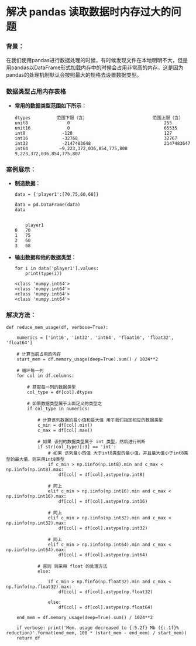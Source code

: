 # 解决 pandas 读取数据时内存过大的问题

### 背景：

在我们使用pandas进行数据处理的时候，有时候发现文件在本地明明不大，但是用pandas以DataFrame形式加载内存中的时候会占用非常高的内存，这是因为pandas的处理机制默认会按照最大的规格去设置数据类型。


### 数据类型占用内存表格

-   __常用的数据类型范围如下所示：__

        dtypes	        范围下限（含）	                        范围上限（含）
        unit8	            0	                                 255
        unit16	            0	                                 65535
        int8	          -128	                                 127
        int16	          -32768	                             32767
        int32	          -2147483648	                         2147483647
        int64	         –9,223,372,036,854,775,808	            9,223,372,036,854,775,807



### 案例展示：

-   __制造数据：__

        data = {'player1':[70,75,60,68]}

        data = pd.DataFrame(data)
        data


            player1
        0	70
        1	75
        2	60
        3	68

-   __输出数据和他的数据类型：__

        for i in data['player1'].values:
            print(type(i))

        <class 'numpy.int64'>
        <class 'numpy.int64'>
        <class 'numpy.int64'>
        <class 'numpy.int64'>


### 解决方法：

    def reduce_mem_usage(df, verbose=True):
    
        numerics = ['int16', 'int32', 'int64', 'float16', 'float32', 'float64']

        # 计算当前占用的内存 
        start_mem = df.memory_usage(deep=True).sum() / 1024**2

        # 循环每一列
        for col in df.columns:

            # 获取每一列的数据类型
            col_type = df[col].dtypes

            # 如果数据类型属于上面定义的类型之
            if col_type in numerics:

                # 计算该列数据的最小值和最大值 用于我们指定相应的数据类型 
                c_min = df[col].min()
                c_max = df[col].max()

                # 如果 该列的数据类型属于 int 类型，然后进行判断
                if str(col_type)[:3] == 'int':
                    # 如果 该列最小的值 大于int8类型的最小值，并且最大值小于int8类型的最大值，则采用int8类型 
                    if c_min > np.iinfo(np.int8).min and c_max < np.iinfo(np.int8).max:
                        df[col] = df[col].astype(np.int8)

                    # 同上
                    elif c_min > np.iinfo(np.int16).min and c_max < np.iinfo(np.int16).max:
                        df[col] = df[col].astype(np.int16)

                    # 同上
                    elif c_min > np.iinfo(np.int32).min and c_max < np.iinfo(np.int32).max:
                        df[col] = df[col].astype(np.int32)

                    # 同上
                    elif c_min > np.iinfo(np.int64).min and c_max < np.iinfo(np.int64).max:
                        df[col] = df[col].astype(np.int64)

                # 否则 则采用 float 的处理方法       
                else:

                    if c_min > np.finfo(np.float32).min and c_max < np.finfo(np.float32).max:
                        df[col] = df[col].astype(np.float32)

                    else:
                        df[col] = df[col].astype(np.float64)

        end_mem = df.memory_usage(deep=True).sum() / 1024**2

        if verbose: print('Mem. usage decreased to {:5.2f} Mb ({:.1f}% reduction)'.format(end_mem, 100 * (start_mem - end_mem) / start_mem))
        return df
        


